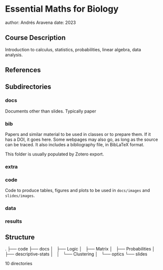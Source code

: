 Essential Maths for Biology
===========================

author: Andrés Aravena
date: 2023

## Course Description

Introduction to calculus, statistics, probabilities, linear algebra, data analysis.

## References

## Subdirectories

### docs

Documents other than slides. Typically paper

### bib

Papers and similar material to be used in classes or to prepare them. If it has a DOI, it goes here. Some webpages may also go, as long as the source can be traced. It also includes a bibliography file, in BibLaTeX format.

This folder is usually populated by Zotero export.

### extra

### code

Code to produce tables, figures and plots to be used in `docs/images` and `slides/images`.

### data

### results

## Structure

.
├── code
├── docs
│   ├── Logic
│   ├── Matrix
│   ├── Probabilities
│   ├── descriptive-stats
│   │   └── Clustering
│   └── optics
└── slides

10 directories
